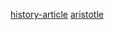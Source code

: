 [history-article](https://nobaproject.com/modules/history-of-psychology)
[aristotle](https://medium.com/@hiraazhar8700/origin-of-social-psychology-1e4974c74681)

